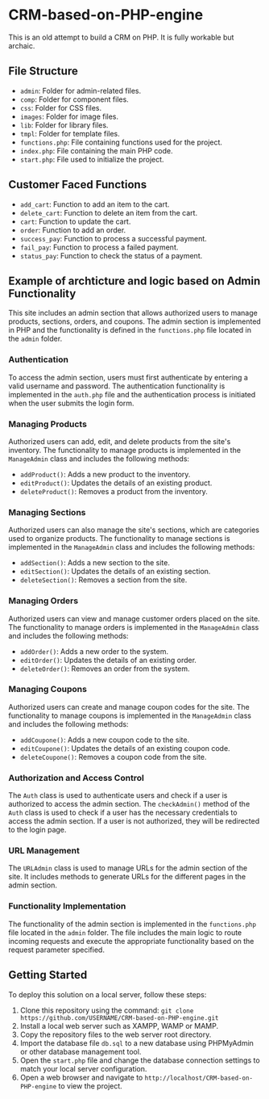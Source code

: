 # CRM-based-on-PHP-engine

This is an old attempt to build a CRM on PHP. It is fully workable but archaic.

## File Structure

- `admin`: Folder for admin-related files.
- `comp`: Folder for component files.
- `css`: Folder for CSS files.
- `images`: Folder for image files.
- `lib`: Folder for library files.
- `tmpl`: Folder for template files.
- `functions.php`: File containing functions used for the project.
- `index.php`: File containing the main PHP code.
- `start.php`: File used to initialize the project.

## Customer Faced Functions

- `add_cart`: Function to add an item to the cart.
- `delete_cart`: Function to delete an item from the cart.
- `cart`: Function to update the cart.
- `order`: Function to add an order.
- `success_pay`: Function to process a successful payment.
- `fail_pay`: Function to process a failed payment.
- `status_pay`: Function to check the status of a payment.

## Example of archticture and logic based on Admin Functionality

This site includes an admin section that allows authorized users to manage products, sections, orders, and coupons. The admin section is implemented in PHP and the functionality is defined in the `functions.php` file located in the `admin` folder.

### Authentication

To access the admin section, users must first authenticate by entering a valid username and password. The authentication functionality is implemented in the `auth.php` file and the authentication process is initiated when the user submits the login form.

### Managing Products

Authorized users can add, edit, and delete products from the site's inventory. The functionality to manage products is implemented in the `ManageAdmin` class and includes the following methods:

- `addProduct()`: Adds a new product to the inventory.
- `editProduct()`: Updates the details of an existing product.
- `deleteProduct()`: Removes a product from the inventory.

### Managing Sections

Authorized users can also manage the site's sections, which are categories used to organize products. The functionality to manage sections is implemented in the `ManageAdmin` class and includes the following methods:

- `addSection()`: Adds a new section to the site.
- `editSection()`: Updates the details of an existing section.
- `deleteSection()`: Removes a section from the site.

### Managing Orders

Authorized users can view and manage customer orders placed on the site. The functionality to manage orders is implemented in the `ManageAdmin` class and includes the following methods:

- `addOrder()`: Adds a new order to the system.
- `editOrder()`: Updates the details of an existing order.
- `deleteOrder()`: Removes an order from the system.

### Managing Coupons

Authorized users can create and manage coupon codes for the site. The functionality to manage coupons is implemented in the `ManageAdmin` class and includes the following methods:

- `addCoupone()`: Adds a new coupon code to the site.
- `editCoupone()`: Updates the details of an existing coupon code.
- `deleteCoupone()`: Removes a coupon code from the site.

### Authorization and Access Control

The `Auth` class is used to authenticate users and check if a user is authorized to access the admin section. The `checkAdmin()` method of the `Auth` class is used to check if a user has the necessary credentials to access the admin section. If a user is not authorized, they will be redirected to the login page.

### URL Management

The `URLAdmin` class is used to manage URLs for the admin section of the site. It includes methods to generate URLs for the different pages in the admin section.

### Functionality Implementation

The functionality of the admin section is implemented in the `functions.php` file located in the `admin` folder. The file includes the main logic to route incoming requests and execute the appropriate functionality based on the request parameter specified.


## Getting Started

To deploy this solution on a local server, follow these steps:

1. Clone this repository using the command: `git clone https://github.com/USERNAME/CRM-based-on-PHP-engine.git`
2. Install a local web server such as XAMPP, WAMP or MAMP.
3. Copy the repository files to the web server root directory.
4. Import the database file `db.sql` to a new database using PHPMyAdmin or other database management tool.
5. Open the `start.php` file and change the database connection settings to match your local server configuration.
6. Open a web browser and navigate to `http://localhost/CRM-based-on-PHP-engine` to view the project.
